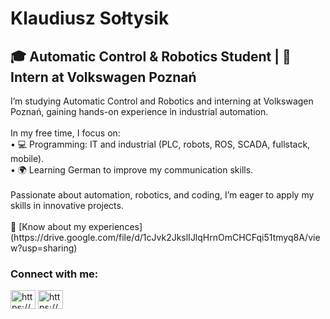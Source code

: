 <h1>Klaudiusz Sołtysik</h1>
<h2>🎓 Automatic Control & Robotics Student | 💼 Intern at Volkswagen Poznań</h2>
I’m studying Automatic Control and Robotics and interning at Volkswagen Poznań, gaining hands-on experience in industrial automation.
</br>
</br>
In my free time, I focus on:
</br>• 💻 Programming: IT and industrial (PLC, robots, ROS, SCADA, fullstack, mobile).
</br>• 🌍 Learning German to improve my communication skills.
</br>
</br>
Passionate about automation, robotics, and coding, I’m eager to apply my skills in innovative projects.
</br>
</br>
📄 [Know about my experiences](https://drive.google.com/file/d/1cJvk2JkslIJlqHrnOmCHCFqi51tmyq8A/view?usp=sharing)

<h3 align="left">Connect with me:</h3>
<p align="left">
<a href="https://www.linkedin.com/in/klaudiusz-so%c5%82tysik-949b73247/?locale=en_us" target="blank"><img align="center" src="https://raw.githubusercontent.com/rahuldkjain/github-profile-readme-generator/master/src/images/icons/Social/linked-in-alt.svg" alt="https://www.linkedin.com/in/klaudiusz-so%c5%82tysik-949b73247/?locale=en_us" height="30" width="40" /></a>
<a href="https://www.youtube.com/@klaudiuszsotysik3521/featured" target="blank"><img align="center" src="https://raw.githubusercontent.com/rahuldkjain/github-profile-readme-generator/master/src/images/icons/Social/youtube.svg" alt="https://www.youtube.com/@klaudiuszsotysik3521/featured" height="30" width="40" /></a>
</p>
